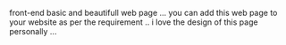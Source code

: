 front-end basic and beautifull web page ...
you can add this web page to your website as per the requirement ..
i love the design of this page personally ...
